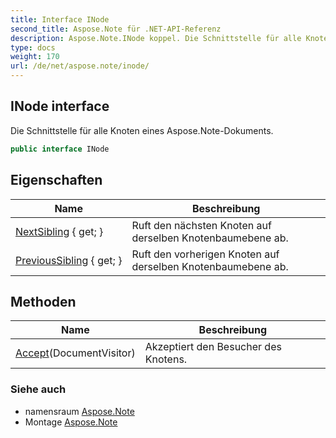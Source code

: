 ```yaml
---
title: Interface INode
second_title: Aspose.Note für .NET-API-Referenz
description: Aspose.Note.INode koppel. Die Schnittstelle für alle Knoten eines Aspose.NoteDokuments.
type: docs
weight: 170
url: /de/net/aspose.note/inode/
---
```

## INode interface

Die Schnittstelle für alle Knoten eines Aspose.Note-Dokuments.

```csharp
public interface INode
```

## Eigenschaften

| Name | Beschreibung |
| --- | --- |
| [NextSibling](../../aspose.note/inode/nextsibling/) { get; } | Ruft den nächsten Knoten auf derselben Knotenbaumebene ab. |
| [PreviousSibling](../../aspose.note/inode/previoussibling/) { get; } | Ruft den vorherigen Knoten auf derselben Knotenbaumebene ab. |

## Methoden

| Name | Beschreibung |
| --- | --- |
| [Accept](../../aspose.note/inode/accept/)(DocumentVisitor) | Akzeptiert den Besucher des Knotens. |

### Siehe auch

* namensraum [Aspose.Note](../../aspose.note/)
* Montage [Aspose.Note](../../)


